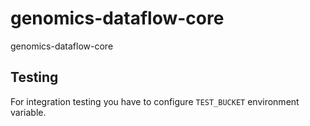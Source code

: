 # genomics-dataflow-core
genomics-dataflow-core

## Testing
For integration testing you have to configure `TEST_BUCKET` environment variable.